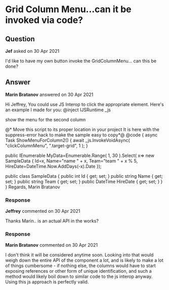 # Grid Column Menu...can it be invoked via code?

## Question

**Jef** asked on 30 Apr 2021

I'd like to have my own button invoke the GridColumnMenu... can this be done?

## Answer

**Marin Bratanov** answered on 30 Apr 2021

Hi Jeffrey, You could use JS Interop to click the appropriate element. Here's an example I made for you: @inject IJSRuntime _js

<TelerikButton OnClick="@ShowMenuForColumn2">show the menu for the second column</TelerikButton>

@* Move this script to its proper location in your project
It is here with the suppress-error hack to make the sample easy to copy*@<script suppress-error="BL9992"> function clickColumnMenu ( gridSelector, colIndex ) { let colMenuElems=document.querySelectorAll(gridSelector + " .k-grid-column-menu" ); let desiredElem=(colMenuElems !=null && colMenuElems.length>=colIndex) ? colMenuElems[colIndex] : null; debugger; if (desiredElem) {
desiredElem.click();
}
} </script> <TelerikGrid Data="@MyData" Class="target-grid" Pageable="true" PageSize="5" FilterMode="@GridFilterMode.FilterMenu" Sortable="true" ShowColumnMenu="true"> <GridColumns> <GridColumn Field="@(nameof(SampleData.Id))" Width="80px" /> <GridColumn Field="@(nameof(SampleData.Name))" Title="Employee Name" Groupable="false" /> <GridColumn Field="@(nameof(SampleData.Team))" Title="Team" /> <GridColumn Field="@(nameof(SampleData.HireDate))" Title="Hire Date" /> </GridColumns> </TelerikGrid> @code { async Task ShowMenuForColumn2()
{ await _js.InvokeVoidAsync( "clickColumnMenu", ".target-grid", 1 ); }

public IEnumerable<SampleData> MyData=Enumerable.Range( 1, 30 ).Select( x=> new SampleData
{
Id=x,
Name="name " + x,
Team="team " + x % 5,
HireDate=DateTime.Now.AddDays(-x).Date
});

public class SampleData {
public int Id { get; set; }
public string Name { get; set; }
public string Team { get; set; }
public DateTime HireDate { get; set; }
}
} Regards, Marin Bratanov

### Response

**Jeffrey** commented on 30 Apr 2021

Thanks Marin.. is an actual API in the works?

### Response

**Marin Bratanov** commented on 30 Apr 2021

I don't think it will be considered anytime soon. Looking into that would weigh down the entire API of the component a lot, and is likely to make a lot of things cumbersome - if nothing else, the columns would have to start exposing references or other form of unique identification, and such a method would likely boil down to similar code to the js interop anyway. Using this js approach is perfectly valid.
